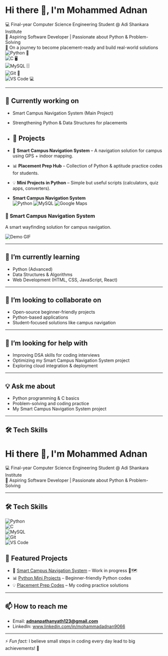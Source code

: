 # Hi there 👋, I'm Mohammed Adnan  

💻 Final-year Computer Science Engineering Student @ Adi Shankara Institute  
🚀 Aspiring Software Developer | Passionate about Python & Problem-Solving  
🌱 On a journey to become placement-ready and build real-world solutions  
![Python 🐍](https://img.shields.io/badge/Python-Advanced-3776AB?style=for-the-badge&logo=python&logoColor=white)  
![C 🖥️](https://img.shields.io/badge/C-Intermediate-00599C?style=for-the-badge&logo=c&logoColor=white)  
![MySQL 🗄️](https://img.shields.io/badge/MySQL-Intermediate-4479A1?style=for-the-badge&logo=mysql&logoColor=white)  
![Git 🔧](https://img.shields.io/badge/Git-Advanced-F05032?style=for-the-badge&logo=git&logoColor=white)  
![VS Code 💻](https://img.shields.io/badge/VS%20Code-Intermediate-0078D4?style=for-the-badge&logo=visual-studio-code&logoColor=white)  


---

## 🔭 Currently working on
- Smart Campus Navigation System (Main Project)  
- Strengthening Python & Data Structures for placements
- ## 📌 Projects  

- 🚦 **Smart Campus Navigation System** – A navigation solution for campus using GPS + indoor mapping.  
- 📊 **Placement Prep Hub** – Collection of Python & aptitude practice codes for students.  
- 💡 **Mini Projects in Python** – Simple but useful scripts (calculators, quiz apps, converters).
- **Smart Campus Navigation System**  
![Python](https://img.shields.io/badge/Python-3776AB?style=flat&logo=python&logoColor=white) 
![MySQL](https://img.shields.io/badge/MySQL-4479A1?style=flat&logo=mysql&logoColor=white) 
![Google Maps](https://img.shields.io/badge/Google%20Maps-4285F4?style=flat&logo=google-maps&logoColor=white)
### 🚦 Smart Campus Navigation System  
A smart wayfinding solution for campus navigation.

![Demo GIF](demo.gif)  



---

## 🌱 I’m currently learning
- Python (Advanced)  
- Data Structures & Algorithms  
- Web Development (HTML, CSS, JavaScript, React)  

---

## 🤝 I’m looking to collaborate on
- Open-source beginner-friendly projects  
- Python-based applications  
- Student-focused solutions like campus navigation  

---

## 🙋 I’m looking for help with
- Improving DSA skills for coding interviews  
- Optimizing my Smart Campus Navigation System project  
- Exploring cloud integration & deployment  

---

## 💡 Ask me about
- Python programming & C basics  
- Problem-solving and coding practice  
- My Smart Campus Navigation System project  

---

## 🛠️ Tech Skills
# Hi there 👋, I'm Mohammed Adnan  

💻 Final-year Computer Science Engineering Student @ Adi Shankara Institute  
🚀 Aspiring Software Developer | Passionate about Python & Problem-Solving  

---

## 🛠️ Tech Skills  

![Python](https://img.shields.io/badge/Python-3776AB?style=for-the-badge&logo=python&logoColor=white)  
![C](https://img.shields.io/badge/C-00599C?style=for-the-badge&logo=c&logoColor=white)  
![MySQL](https://img.shields.io/badge/MySQL-4479A1?style=for-the-badge&logo=mysql&logoColor=white)  
![Git](https://img.shields.io/badge/Git-F05032?style=for-the-badge&logo=git&logoColor=white)  
![VS Code](https://img.shields.io/badge/VS%20Code-0078D4?style=for-the-badge&logo=visual-studio-code&logoColor=white)  


## 📂 Featured Projects
- 🚦 [Smart Campus Navigation System](#) – Work in progress 🏫🗺️  
- 📊 [Python Mini Projects](#) – Beginner-friendly Python codes  
- 💡 [Placement Prep Codes](#) – My coding practice solutions  

---

## 📫 How to reach me
- Email: **adnanpathanyath123@gmail.com**  
- LinkedIn: www.linkedin.com/in/mohammadadnan9066  

---

⚡ *Fun fact:* I believe small steps in coding every day lead to big achievements! 🚀  



